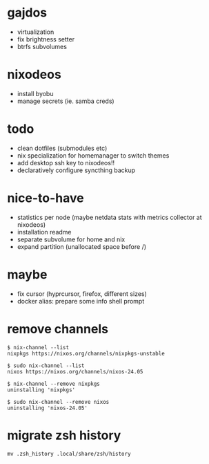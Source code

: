 # gajdos
- virtualization
- fix brightness setter
- btrfs subvolumes

# nixodeos
- install byobu
- manage secrets (ie. samba creds)

# todo
- clean dotfiles (submodules etc)
- nix specialization for homemanager to switch themes
- add desktop ssh key to nixodeos!!
- declaratively configure syncthing backup

# nice-to-have
- statistics per node (maybe netdata stats with metrics collector at nixodeos)
- installation readme
- separate subvolume for home and nix
- expand partition (unallocated space before /)

# maybe
- fix cursor (hyprcursor, firefox, different sizes)
- docker alias: prepare some info shell prompt


# remove channels
```
$ nix-channel --list
nixpkgs https://nixos.org/channels/nixpkgs-unstable

$ sudo nix-channel --list
nixos https://nixos.org/channels/nixos-24.05
```

```
$ nix-channel --remove nixpkgs
uninstalling 'nixpkgs'

$ sudo nix-channel --remove nixos
uninstalling 'nixos-24.05'
```

# migrate zsh history
```
mv .zsh_history .local/share/zsh/history
```
